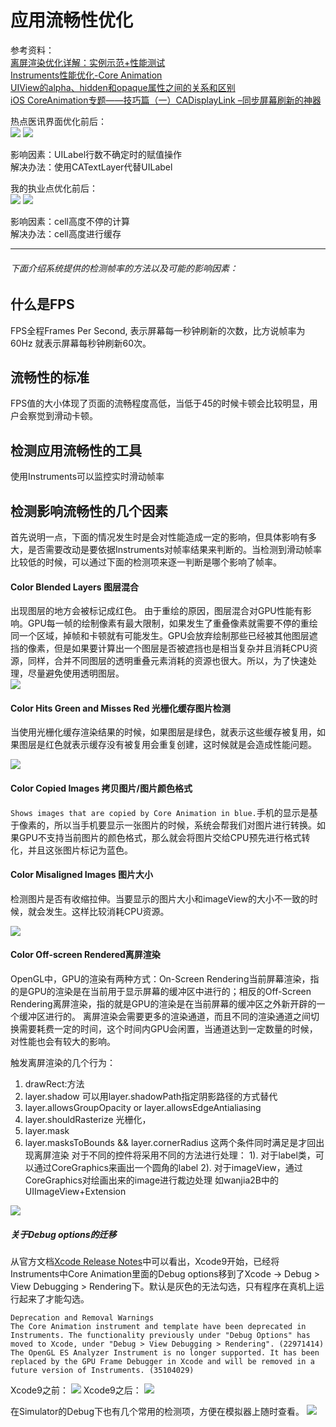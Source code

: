 # 应用流畅性优化  

参考资料：  
[离屏渲染优化详解：实例示范+性能测试](https://www.jianshu.com/p/ca51c9d3575b)  
[Instruments性能优化-Core Animation](https://www.jianshu.com/p/439e158b44de)  
[UIView的alpha、hidden和opaque属性之间的关系和区别](https://blog.csdn.net/wzzvictory/article/details/10076323)  
[iOS CoreAnimation专题——技巧篇（一）CADisplayLink –同步屏幕刷新的神器](https://blog.csdn.net/u013282174/article/details/52102125#ios%E7%BB%98%E5%9B%BE%E7%B3%BB%E7%BB%9F)  


热点医讯界面优化前后：  
![](fpsImages/热点医讯-优化前.png)
![](fpsImages/热点医讯-优化后.png)

影响因素：UILabel行数不确定时的赋值操作  
解决办法：使用CATextLayer代替UILabel

我的执业点优化前后：  
![](fpsImages/我的执业地点-优化前.png)
![](fpsImages/我的执业地点-优化后.png)

影响因素：cell高度不停的计算  
解决办法：cell高度进行缓存

****************************************************************

###### 下面介绍系统提供的检测帧率的方法以及可能的影响因素：

## 什么是FPS

FPS全程Frames Per Second, 表示屏幕每一秒钟刷新的次数，比方说帧率为60Hz 就表示屏幕每秒钟刷新60次。

## 流畅性的标准

FPS值的大小体现了页面的流畅程度高低，当低于45的时候卡顿会比较明显，用户会察觉到滑动卡顿。

## 检测应用流畅性的工具
使用Instruments可以监控实时滑动帧率

## 检测影响流畅性的几个因素

首先说明一点，下面的情况发生时是会对性能造成一定的影响，但具体影响有多大，是否需要改动是要依据Instruments对帧率结果来判断的。当检测到滑动帧率比较低的时候，可以通过下面的检测项来逐一判断是哪个影响了帧率。

#### Color Blended Layers 图层混合
出现图层的地方会被标记成红色。
由于重绘的原因，图层混合对GPU性能有影响。GPU每一帧的绘制像素有最大限制，如果发生了重叠像素就需要不停的重绘同一个区域，掉帧和卡顿就有可能发生。GPU会放弃绘制那些已经被其他图层遮挡的像素，但是如果要计算出一个图层是否被遮挡也是相当复杂并且消耗CPU资源，同样，合并不同图层的透明重叠元素消耗的资源也很大。所以，为了快速处理，尽量避免使用透明图层。  
![](fpsImages/ColorBlendedLayers.png)

#### Color Hits Green and Misses Red 光栅化缓存图片检测

当使用光栅化缓存渲染结果的时候，如果图层是绿色，就表示这些缓存被复用，如果图层是红色就表示缓存没有被复用会重复创建，这时候就是会造成性能问题。

![](fpsImages/ColorHitsGreenandMissesRed.png)

#### Color Copied Images 拷贝图片/图片颜色格式

`Shows images that are copied by Core Animation in blue.`手机的显示是基于像素的，所以当手机要显示一张图片的时候，系统会帮我们对图片进行转换。如果GPU不支持当前图片的颜色格式，那么就会将图片交给CPU预先进行格式转化，并且这张图片标记为蓝色。
#### Color Misaligned Images 图片大小

检测图片是否有收缩拉伸。当要显示的图片大小和imageView的大小不一致的时候，就会发生。这样比较消耗CPU资源。

![](fpsImages/ColorMisalignedImages.png)

#### Color Off-screen Rendered离屏渲染
OpenGL中，GPU的渲染有两种方式：On-Screen Rendering当前屏幕渲染，指的是GPU的渲染是在当前用于显示屏幕的缓冲区中进行的；相反的Off-Screen Rendering离屏渲染，指的就是GPU的渲染是在当前屏幕的缓冲区之外新开辟的一个缓冲区进行的。
离屏渲染会需要更多的渲染通道，而且不同的渲染通道之间切换需要耗费一定的时间，这个时间内GPU会闲置，当通道达到一定数量的时候，对性能也会有较大的影响。

触发离屏渲染的几个行为：
1. drawRect:方法
2. layer.shadow
可以用layer.shadowPath指定阴影路径的方式替代
3. layer.allowsGroupOpacity or layer.allowsEdgeAntialiasing
4. layer.shouldRasterize
光栅化，
5. layer.mask
6. layer.masksToBounds && layer.cornerRadius
这两个条件同时满足是才回出现离屏渲染
对于不同的控件将采用不同的方法进行处理：
1). 对于label类，可以通过CoreGraphics来画出一个圆角的label
2). 对于imageView，通过CoreGraphics对绘画出来的image进行裁边处理 如wanjia2B中的UIImageView+Extension

![](fpsImages/ColorOffscreenRendered.png)

##### 关于Debug options的迁移

从官方文档[Xcode Release Notes](https://developer.apple.com/library/content/releasenotes/DeveloperTools/RN-Xcode/Chapters/Introduction.html)中可以看出，Xcode9开始，已经将Instruments中Core Animation里面的Debug options移到了Xcode -> Debug > View Debugging > Rendering下。默认是灰色的无法勾选，只有程序在真机上运行起来了才能勾选。

```
Deprecation and Removal Warnings
The Core Animation instrument and template have been deprecated in Instruments. The functionality previously under "Debug Options" has moved to Xcode, under "Debug > View Debugging > Rendering". (22971414)
The OpenGL ES Analyzer Instrument is no longer supported. It has been replaced by the GPU Frame Debugger in Xcode and will be removed in a future version of Instruments. (35104029)

```

Xcode9之前：
![](fpsImages/oldCoreAnimationDebugOptions.png)
Xcode9之后：
![](fpsImages/ViewDebugerRendering.png)


在Simulator的Debug下也有几个常用的检测项，方便在模拟器上随时查看。
![](fpsImages/simulator-debug.png)
